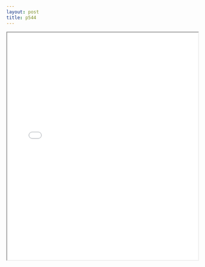 ```yaml
---
layout: post
title: p544
---
```


<div class="pdf-container">
<iframe src="/ea/assets/pdfs/hock/p544.pdf" height="600" width="100%" allowFullScreen="true"></iframe>
</div>


